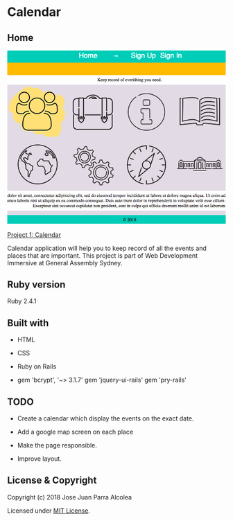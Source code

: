 # Calendar

## Home
<img src="app/assets/images/Home.png">


[Project 1: Calendar](https://limitless-refuge-88831.herokuapp.com/)

Calendar application will help you to keep record of all the events and places that are important.
This project is part of Web Development Immersive at General Assembly Sydney.

## Ruby version

Ruby 2.4.1

## Built with

* HTML

* CSS

* Ruby on Rails

* gem 'bcrypt', '~> 3.1.7'
  gem 'jquery-ui-rails'
  gem 'pry-rails'

## TODO

* Create a calendar which display the events on the exact date.

* Add a google map screen on each place

* Make the page responsible.

* Improve layout.

## License & Copyright

Copyright (c) 2018 Jose Juan Parra Alcolea

Licensed under [MIT License](LICENSE).
